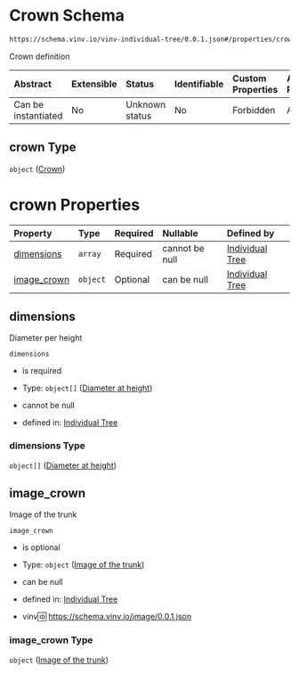 # Crown Schema

```txt
https://schema.vinv.io/vinv-individual-tree/0.0.1.json#/properties/crown
```

Crown definition

| Abstract            | Extensible | Status         | Identifiable | Custom Properties | Additional Properties | Access Restrictions | Defined In                                                                                                              |
| :------------------ | :--------- | :------------- | :----------- | :---------------- | :-------------------- | :------------------ | :---------------------------------------------------------------------------------------------------------------------- |
| Can be instantiated | No         | Unknown status | No           | Forbidden         | Allowed               | none                | [dereferenced.doc.json\*](../../../../../vinv-schemas/vinv-tree/out/0.0.1/dereferenced.doc.json "open original schema") |

## crown Type

`object` ([Crown](dereferenced-properties-crown.md))

# crown Properties

| Property                     | Type     | Required | Nullable       | Defined by                                                                                                                                                                       |
| :--------------------------- | :------- | :------- | :------------- | :------------------------------------------------------------------------------------------------------------------------------------------------------------------------------- |
| [dimensions](#dimensions)    | `array`  | Required | cannot be null | [Individual Tree](dereferenced-properties-crown-properties-crown-dimensions.md "https://schema.vinv.io/vinv-individual-tree/0.0.1.json#/properties/crown/properties/dimensions") |
| [image\_crown](#image_crown) | `object` | Optional | can be null    | [Individual Tree](dereferenced-properties-trunk-definition-properties-image-of-the-trunk.md "https://schema.vinv.io/image/0.0.1.json#/properties/crown/properties/image_crown")  |

## dimensions

Diameter per height

`dimensions`

*   is required

*   Type: `object[]` ([Diameter at height](dereferenced-defs-diameter-at-height.md))

*   cannot be null

*   defined in: [Individual Tree](dereferenced-properties-crown-properties-crown-dimensions.md "https://schema.vinv.io/vinv-individual-tree/0.0.1.json#/properties/crown/properties/dimensions")

### dimensions Type

`object[]` ([Diameter at height](dereferenced-defs-diameter-at-height.md))

## image\_crown

Image of the trunk

`image_crown`

*   is optional

*   Type: `object` ([Image of the trunk](dereferenced-properties-trunk-definition-properties-image-of-the-trunk.md))

*   can be null

*   defined in: [Individual Tree](dereferenced-properties-trunk-definition-properties-image-of-the-trunk.md "https://schema.vinv.io/image/0.0.1.json#/properties/crown/properties/image_crown")

*   vinv:id: https://schema.vinv.io/image/0.0.1.json

### image\_crown Type

`object` ([Image of the trunk](dereferenced-properties-trunk-definition-properties-image-of-the-trunk.md))
